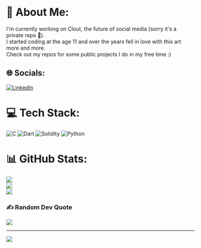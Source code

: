 # 💫 About Me:
I'm currently working on Clout, the future of social media (sorry it's a private repo 🫢).<br>I started coding at the age 11 and over the years fell in love with this art more and more.<br>Check out my repos for some public projects I do in my free time :)


## 🌐 Socials:
[![LinkedIn](https://img.shields.io/badge/LinkedIn-%230077B5.svg?logo=linkedin&logoColor=white)](https://linkedin.com/in/andreafabbricatore) 

# 💻 Tech Stack:
![C](https://img.shields.io/badge/c-%2300599C.svg?style=for-the-badge&logo=c&logoColor=white) ![Dart](https://img.shields.io/badge/dart-%230175C2.svg?style=for-the-badge&logo=dart&logoColor=white) ![Solidity](https://img.shields.io/badge/Solidity-%23363636.svg?style=for-the-badge&logo=solidity&logoColor=white) ![Python](https://img.shields.io/badge/python-3670A0?style=for-the-badge&logo=python&logoColor=ffdd54)
# 📊 GitHub Stats:
![](https://github-readme-stats.vercel.app/api?username=andreafabbricatore&theme=tokyonight&hide_border=false&include_all_commits=true&count_private=true)<br/>
![](https://github-readme-streak-stats.herokuapp.com/?user=andreafabbricatore&theme=tokyonight&hide_border=false)<br/>
![](https://github-readme-stats.vercel.app/api/top-langs/?username=andreafabbricatore&theme=tokyonight&hide_border=false&include_all_commits=true&count_private=true&layout=compact)

### ✍️ Random Dev Quote
![](https://quotes-github-readme.vercel.app/api?type=horizontal&theme=radical)

---
[![](https://visitcount.itsvg.in/api?id=andreafabbricatore&icon=0&color=0)](https://visitcount.itsvg.in)
